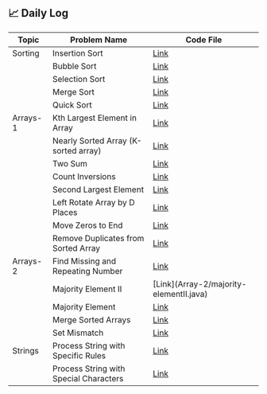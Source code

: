 ## 📈 Daily Log

| Topic    | Problem Name                           | Code File                                                    |
| -------- | -------------------------------------- | ------------------------------------------------------------ |
| Sorting  | Insertion Sort                         | [Link](Sorting/Insertion.java)                               |
|          | Bubble Sort                            | [Link](Sorting/Bubble.java)                                  |
|          | Selection Sort                         | [Link](Sorting/Selection.java)                               |
|          | Merge Sort                             | [Link](Sorting/MergeSort.java)                               |
|          | Quick Sort                             | [Link](Sorting/QuickSort.java)                               |
| Arrays-1 | Kth Largest Element in Array           | [Link](Array-1/kth-largest-element-in-array.java)            |
|          | Nearly Sorted Array (K-sorted array)   | [Link](Array-1/nearly-sorted.java)                           |
|          | Two Sum                                | [Link](Array-1/2-sum.java)                                   |
|          | Count Inversions                       | [Link](Array-1/count-inversions.java)                        |
|          | Second Largest Element                 | [Link](Array-1/largest-2nd-largest-element.java)             |
|          | Left Rotate Array by D Places          | [Link](Array-1/Left-Rotate-Array-by-D-Places.java)           |
|          | Move Zeros to End                      | [Link](Array-1/move-zeros.java)                              |
|          | Remove Duplicates from Sorted Array    | [Link](Array-1/remove-duplicate-from-sorted-array.java)      |
| Arrays-2 | Find Missing and Repeating Number      | [Link](Array-2/find-mising-and-repeating.java)               |
|          | Majority Element II                    | [Link](Array-2/majority- elementII.java)                     |
|          | Majority Element                       | [Link](Array-2/majority-element.java)                        |
|          | Merge Sorted Arrays                    | [Link](Array-2/morged-sorted-array.java)                     |
|          | Set Mismatch                           | [Link](Array-2/set-mismatch.java)                            |
| Strings  | Process String with Specific Rules     | [Link](String-1/Process-String-with-Specific-Rules.java)     |
|          | Process String with Special Characters | [Link](String-1/Process-String-with-special-characters.java) |
